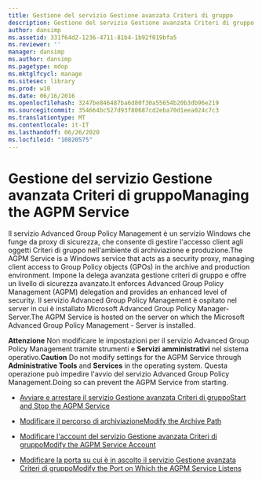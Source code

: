```yaml
---
title: Gestione del servizio Gestione avanzata Criteri di gruppo
description: Gestione del servizio Gestione avanzata Criteri di gruppo
author: dansimp
ms.assetid: 331f64d2-1236-4711-81b4-1b92f019bfa5
ms.reviewer: ''
manager: dansimp
ms.author: dansimp
ms.pagetype: mdop
ms.mktglfcycl: manage
ms.sitesec: library
ms.prod: w10
ms.date: 06/16/2016
ms.openlocfilehash: 3247be846487ba6d80f30a55654b20b3db96e219
ms.sourcegitcommit: 354664bc527d93f80687cd2eba70d1eea024c7c3
ms.translationtype: MT
ms.contentlocale: it-IT
ms.lasthandoff: 06/26/2020
ms.locfileid: "10820575"
---
```

# <span data-ttu-id="ff48a-103">Gestione del servizio Gestione avanzata Criteri di gruppo</span><span class="sxs-lookup"><span data-stu-id="ff48a-103">Managing the AGPM Service</span></span>


<span data-ttu-id="ff48a-104">Il servizio Advanced Group Policy Management è un servizio Windows che funge da proxy di sicurezza, che consente di gestire l'accesso client agli oggetti Criteri di gruppo nell'ambiente di archiviazione e produzione.</span><span class="sxs-lookup"><span data-stu-id="ff48a-104">The AGPM Service is a Windows service that acts as a security proxy, managing client access to Group Policy objects (GPOs) in the archive and production environment.</span></span> <span data-ttu-id="ff48a-105">Impone la delega avanzata gestione criteri di gruppo e offre un livello di sicurezza avanzato.</span><span class="sxs-lookup"><span data-stu-id="ff48a-105">It enforces Advanced Group Policy Management (AGPM) delegation and provides an enhanced level of security.</span></span> <span data-ttu-id="ff48a-106">Il servizio Advanced Group Policy Management è ospitato nel server in cui è installato Microsoft Advanced Group Policy Manager-Server.</span><span class="sxs-lookup"><span data-stu-id="ff48a-106">The AGPM Service is hosted on the server on which the Microsoft Advanced Group Policy Management - Server is installed.</span></span>

<span data-ttu-id="ff48a-107">**Attenzione**  Non modificare le impostazioni per il servizio Advanced Group Policy Management tramite strumenti e **Servizi** **amministrativi** nel sistema operativo.</span><span class="sxs-lookup"><span data-stu-id="ff48a-107">**Caution** Do not modify settings for the AGPM Service through **Administrative Tools** and **Services** in the operating system.</span></span> <span data-ttu-id="ff48a-108">Questa operazione può impedire l'avvio del servizio Advanced Group Policy Management.</span><span class="sxs-lookup"><span data-stu-id="ff48a-108">Doing so can prevent the AGPM Service from starting.</span></span>

 

-   [<span data-ttu-id="ff48a-109">Avviare e arrestare il servizio Gestione avanzata Criteri di gruppo</span><span class="sxs-lookup"><span data-stu-id="ff48a-109">Start and Stop the AGPM Service</span></span>](start-and-stop-the-agpm-service.md)

-   [<span data-ttu-id="ff48a-110">Modificare il percorso di archiviazione</span><span class="sxs-lookup"><span data-stu-id="ff48a-110">Modify the Archive Path</span></span>](modify-the-archive-path.md)

-   [<span data-ttu-id="ff48a-111">Modificare l'account del servizio Gestione avanzata Criteri di gruppo</span><span class="sxs-lookup"><span data-stu-id="ff48a-111">Modify the AGPM Service Account</span></span>](modify-the-agpm-service-account.md)

-   [<span data-ttu-id="ff48a-112">Modificare la porta su cui è in ascolto il servizio Gestione avanzata Criteri di gruppo</span><span class="sxs-lookup"><span data-stu-id="ff48a-112">Modify the Port on Which the AGPM Service Listens</span></span>](modify-the-port-on-which-the-agpm-service-listens.md)

 

 





